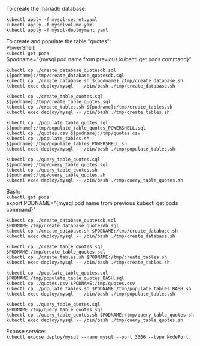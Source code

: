 To create the mariadb database:  

`kubectl apply -f mysql-secret.yaml`  
`kubectl apply -f mysqlvolume.yaml`  
`kubectl apply -f mysql-deployment.yaml`  


To create and populate the table "quotes":  
PowerShell:  
`kubectl get pods`  
$podname="{mysql pod name from previous kubectl get pods command}"  

`kubectl cp ./create_database_quotesdb.sql ${podname}:/tmp/create_database_quotesdb.sql`  
`kubectl cp ./create_database.sh ${podname}:/tmp/create_database.sh`  
`kubectl exec deploy/mysql -- /bin/bash ./tmp/create_database.sh`  

`kubectl cp ./create_table_quotes.sql ${podname}:/tmp/create_table_quotes.sql`  
`kubectl cp ./create_tables.sh ${podname}:/tmp/create_tables.sh`  
`kubectl exec deploy/mysql -- /bin/bash ./tmp/create_tables.sh`  

`kubectl cp ./populate_table_quotes.sql ${podname}:/tmp/populate_table_quotes_POWERSHELL.sql`  
`kubectl cp ./quotes.csv ${podname}:/tmp/quotes.csv`  
`kubectl cp ./populate_tables.sh ${podname}:/tmp/populate_tables_POWERSHELL.sh`  
`kubectl exec deploy/mysql -- /bin/bash ./tmp/populate_tables.sh`  

`kubectl cp ./query_table_quotes.sql ${podname}:/tmp/query_table_quotes.sql`  
`kubectl cp ./query_table_quotes.sh ${podname}:/tmp/query_table_quotes.sh`  
`kubectl exec deploy/mysql -- /bin/bash ./tmp/query_table_quotes.sh`  



Bash:  
`kubectl get pods`  
export PODNAME="{mysql pod name from previous kubectl get pods command}"  

`kubectl cp ./create_database_quotesdb.sql $PODNAME:/tmp/create_database_quotesdb.sql`  
`kubectl cp ./create_database.sh $PODNAME:/tmp/create_database.sh`  
`kubectl exec deploy/mysql -- /bin/bash ./tmp/create_database.sh`  

`kubectl cp ./create_table_quotes.sql $PODNAME:/tmp/create_table_quotes.sql`  
`kubectl cp ./create_tables.sh $PODNAME:/tmp/create_tables.sh`  
`kubectl exec deploy/mysql -- /bin/bash ./tmp/create_tables.sh`  

`kubectl cp ./populate_table_quotes.sql $PODNAME:/tmp/populate_table_quotes_BASH.sql`  
`kubectl cp ./quotes.csv $PODNAME:/tmp/quotes.csv`  
`kubectl cp ./populate_tables.sh $PODNAME:/tmp/populate_tables_BASH.sh`  
`kubectl exec deploy/mysql -- /bin/bash ./tmp/populate_tables.sh`  

`kubectl cp ./query_table_quotes.sql $PODNAME:/tmp/query_table_quotes.sql`  
`kubectl cp ./query_table_quotes.sh $PODNAME:/tmp/query_table_quotes.sh`  
`kubectl exec deploy/mysql -- /bin/bash ./tmp/query_table_quotes.sh`  

Expose service:  
`kubectl expose deploy/mysql --name mysql --port 3306 --type NodePort`